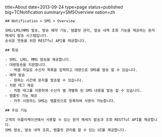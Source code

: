 title=About
date=2013-09-24
type=page
status=published
big=TCNotification
summary=SMSOverview
nation=zh
~~~~~~
## Notification > SMS > Overview

SMS/LMS/MMS 발송, 발송 예약 기능, 템플릿 관리, 발송 내역 조회 기능을 제공하는 문자 메세지 발송 시스템입니다.
손쉬운 연동을 위한 RESTful API를 제공합니다.

## 특징

- SMS, LMS, MMS 발송을 제공합니다.
- 대량발송을 지원합니다.
  - 엑셀 파일로 수신자 목록을 입력하고 대량으로 SMS를 발송 할 수 있습니다.
- 예약 발송
  -	원하는 시간에 문자를 발송할 수 있습니다.
- 치환 태그 제공
  -	치환 태그를 이용하여 수신자 별 개별화 된 SMS 내용을 발송 할 수 있습니다.
- 템플릿 기능 제공
  - 자주 사용하는 SMS는 템플릿으로 등록하여 사용이 가능합니다.

## 주요 기능

고객의 어플리케이션에서 사용할 수 있는 문자 메세지 발송과 조회 RESTful API를 제공합니다.
SMS 발송, 발송 내역 조회, 템플릿 관리를 할 수 있는 UI를 제공합니다.
